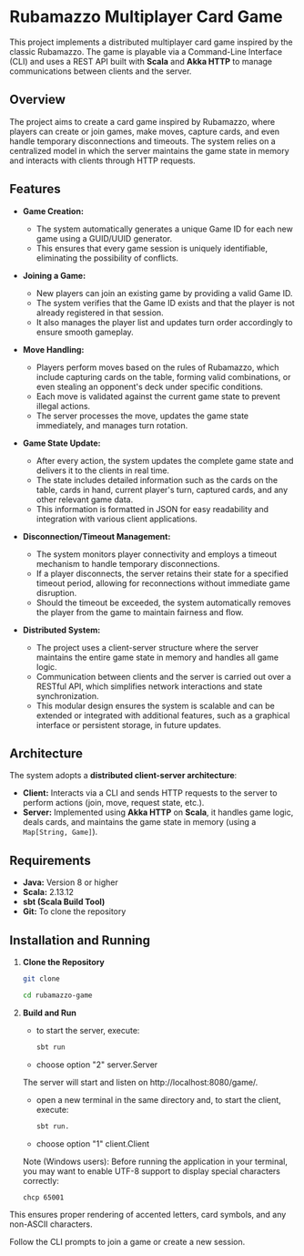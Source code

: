 # Rubamazzo Multiplayer Card Game

This project implements a distributed multiplayer card game inspired by the classic Rubamazzo. The game is playable via a Command-Line Interface (CLI) and uses a REST API built with **Scala** and **Akka HTTP** to manage communications between clients and the server.

## Overview

The project aims to create a card game inspired by Rubamazzo, where players can create or join games, make moves, capture cards, and even handle temporary disconnections and timeouts. The system relies on a centralized model in which the server maintains the game state in memory and interacts with clients through HTTP requests.

## Features

- **Game Creation:**
    - The system automatically generates a unique Game ID for each new game using a GUID/UUID generator.
    - This ensures that every game session is uniquely identifiable, eliminating the possibility of conflicts.

- **Joining a Game:**
    - New players can join an existing game by providing a valid Game ID.
    - The system verifies that the Game ID exists and that the player is not already registered in that session.
    - It also manages the player list and updates turn order accordingly to ensure smooth gameplay.

- **Move Handling:**
    - Players perform moves based on the rules of Rubamazzo, which include capturing cards on the table, forming valid combinations, or even stealing an opponent's deck under specific conditions.
    - Each move is validated against the current game state to prevent illegal actions.
    - The server processes the move, updates the game state immediately, and manages turn rotation.

- **Game State Update:**
    - After every action, the system updates the complete game state and delivers it to the clients in real time.
    - The state includes detailed information such as the cards on the table, cards in hand, current player's turn, captured cards, and any other relevant game data.
    - This information is formatted in JSON for easy readability and integration with various client applications.

- **Disconnection/Timeout Management:**
    - The system monitors player connectivity and employs a timeout mechanism to handle temporary disconnections.
    - If a player disconnects, the server retains their state for a specified timeout period, allowing for reconnections without immediate game disruption.
    - Should the timeout be exceeded, the system automatically removes the player from the game to maintain fairness and flow.

- **Distributed System:**
    - The project uses a client-server structure where the server maintains the entire game state in memory and handles all game logic.
    - Communication between clients and the server is carried out over a RESTful API, which simplifies network interactions and state synchronization.
    - This modular design ensures the system is scalable and can be extended or integrated with additional features, such as a graphical interface or persistent storage, in future updates.

## Architecture

The system adopts a **distributed client-server architecture**:
- **Client:** Interacts via a CLI and sends HTTP requests to the server to perform actions (join, move, request state, etc.).
- **Server:** Implemented using **Akka HTTP** on **Scala**, it handles game logic, deals cards, and maintains the game state in memory (using a `Map[String, Game]`).

## Requirements

- **Java:** Version 8 or higher
- **Scala:** 2.13.12
- **sbt (Scala Build Tool)**
- **Git:** To clone the repository

## Installation and Running

1. **Clone the Repository**
   ```bash
   git clone 

   cd rubamazzo-game

2.  **Build and Run**
    - to start the server, execute:
      ```bash
      sbt run
    - choose option "2" server.Server
    
    The server will start and listen on http://localhost:8080/game/.

    - open a new terminal in the same directory and, to start the client, execute:
      ```bash
      sbt run.
    - choose option "1" client.Client
    
    Note (Windows users): Before running the application in your terminal, you may want to enable UTF-8 support to display special characters correctly:
      ```bash
      chcp 65001
    
    
   This ensures proper rendering of accented letters, card symbols, and any non-ASCII characters.

   Follow the CLI prompts to join a game or create a new session.
